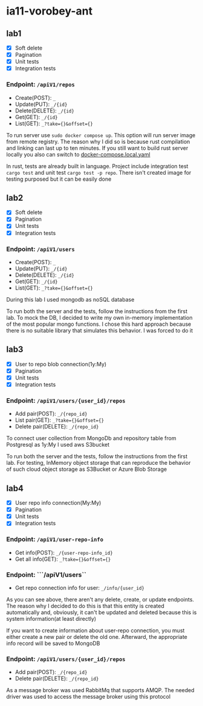 # ia11-vorobey-ant

## lab1

- [X]  Soft delete
- [X]  Pagination
- [X]  Unit tests
- [X]  Integration tests

### Endpoint: ```/apiV1/repos```

- Create(POST): ```_```
- Update(PUT): ```_/{id}```
- Delete(DELETE): ```_/{id}```
- Get(GET): ```_/{id}```
- List(GET): ```_?take={}&offset={}```

To run server use ```sudo docker compose up```. This option will run server image from remote registry. The reason why I did so is because rust compilation and linking can last up to ten minutes. If you still want to build rust server locally you also can switch to [docker-compose.local.yaml](docker-compose.local.yaml)

In rust, tests are already built in language. Project include integration test ```cargo test``` and unit test ```cargo test -p repo```. There isn't created image for testing purposed but it can be easily done

## lab2

- [X]  Soft delete
- [X]  Pagination
- [X]  Unit tests
- [X]  Integration tests

### Endpoint: ```/apiV1/users```

- Create(POST): ```_```
- Update(PUT): ```_/{id}```
- Delete(DELETE): ```_/{id}```
- Get(GET): ```_/{id}```
- List(GET): ```_?take={}&offset={}```

During this lab I used mongodb as noSQL database

To run both the server and the tests, follow the instructions from the first lab. To mock the DB, I decided to write my own in-memory implementation of the most popular mongo functions. I chose this hard approach because there is no suitable library that simulates this behavior. I was forced to do it

## lab3

- [X]  User to repo blob connection(1y:My)
- [X]  Pagination
- [X]  Unit tests
- [X]  Integration tests

### Endpoint: ```/apiV1/users/{user_id}/repos```

- Add pair(POST): ```_/{repo_id}```
- List pair(GET): ```_?take={}&offset={}```
- Delete pair(DELETE): ```_/{repo_id}```

To connect user collection from MongoDb and repository table from Postgresql as 1y:My I used aws S3bucket

To run both the server and the tests, follow the instructions from the first lab. For testing, InMemory object storage that can reproduce the behavior of such cloud object storage as S3Bucket or Azure Blob Storage


## lab4

- [X]  User repo info connection(My:My)
- [X]  Pagination
- [X]  Unit tests
- [X]  Integration tests

### Endpoint: ```/apiV1/user-repo-info```

- Get info(POST): ```_/{user-repo-info_id}```
- Get all info(GET): ```_?take={}&offset={}```

### Endpoint: ```/apiV1/users``
- Get repo connection info for user: ```_/info/{user_id}```


As you can see above, there aren't any delete, create, or update endpoints. The reason why I decided to do this is that this entity is created automatically and, obviously, it can't be updated and deleted because this is system information(at least directly)

If you want to create information about user-repo connection, you must either create a new pair or delete the old one. Afterward, the appropriate info record will be saved to MongoDB

### Endpoint: ```/apiV1/users/{user_id}/repos```

- Add pair(POST): ```_/{repo_id}```
- Delete pair(DELETE): ```_/{repo_id}```

As a message broker was used RabbitMq that supports AMQP. The needed driver was used to access the message broker using this protocol
